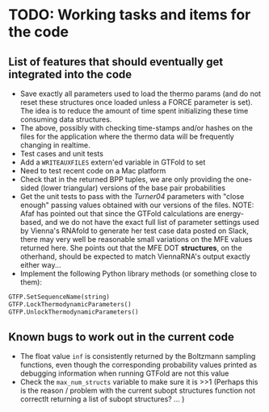 # TODO: Working tasks and items for the code

## List of features that should eventually get integrated into the code 

* Save exactly all parameters used to load the thermo params (and do not reset these structures 
once loaded unless a FORCE parameter is set). The idea is to reduce the amount of time spent initializing 
these time consuming data structures. 
* The above, possibly with checking time-stamps and/or hashes on the files for the application where the 
thermo data will be frequently changing in realtime. 
* Test cases and unit tests
* Add a ``WRITEAUXFILES`` extern'ed variable in GTFold to set
* Need to test recent code on a Mac platform
* Check that in the returned BPP tuples, we are only providing the one-sided (lower triangular) versions of 
  the base pair probabilities
* Get the unit tests to pass with the *Turner04* parameters with "close enough" passing values obtained with 
  our versions of the files. NOTE: Afaf has pointed out that since the GTFold calculations are energy-based, 
  and we do not have the exact full list of parameter settings used by Vienna's RNAfold to generate her 
  test case data posted on Slack, there may very well be reasonable small variations on the MFE values 
  returned here. She points out that the MFE DOT **structures**, on the otherhand, should be expected to 
  match ViennaRNA's output exactly either way...
* Implement the following Python library methods (or something close to them):
```python
GTFP.SetSequenceName(string)
GTFP.LockThermodynamicParameters()
GTFP.UnlockThermodynamicParameters()
```

## Known bugs to work out in the current code

* The float value ``inf`` is consistently returned by the Boltzmann sampling functions, even though the 
  corresponding probability values printed as debugging information when running GTFold are not this value
* Check the ``max_num_structs`` variable to make sure it is &gt;&gt;1 (Perhaps this is the reason / problem 
  with the current subopt structures function not correctlt returning a list of subopt structures? ... )



